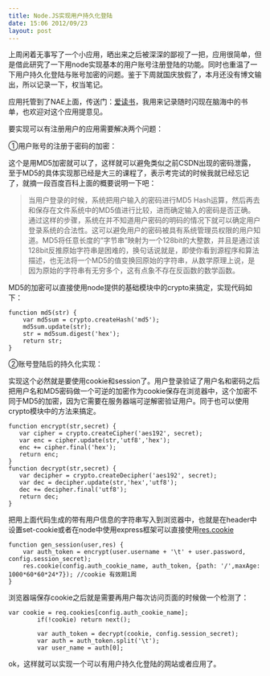 ```yaml
---
title: Node.JS实现用户持久化登陆
date: 15:06 2012/09/23
layout: post
---
```

上周闲着无事写了一个小应用，晒出来之后被深深的鄙视了一把，应用很简单，但是借此研究了一下用node实现基本的用户账号注册登陆的功能。同时也重温了一下用户持久化登陆与账号加密的问题。鉴于下周就国庆放假了，本月还没有博文输出，所以记录一下，权当笔记。

应用托管到了NAE上面，传送门：[爱读书](http://idushu.cnodejs.net "爱读书")，我用来记录随时闪现在脑海中的书单，也欢迎对这个应用提意见。  


要实现可以有注册用户的应用需要解决两个问题：

①用户账号的注册于密码的加密：

这个是用MD5加密就可以了，这样就可以避免类似之前CSDN出现的密码泄露，至于MD5的具体实现那已经是大三的课程了，表示考完试的时候我就已经忘记了，就摘一段百度百科上面的概要说明一下吧：

> <span>当用户登录的时候，系统把用户输入的密码进行MD5 Hash运算，然后再去和保存在文件系统中的MD5值进行比较，进而确定输入的密码是否正确。通过这样的步骤，系统在并不知道用户密码的明码的情况下就可以确定用户登录系统的合法性。这可以避免用户的密码被具有系统管理员权限的用户知道。MD5将任意长度的“字节串”映射为一个128bit的大整数，并且是通过该128bit反推原始字符串是困难的，换句话说就是，即使你看到源程序和算法描述，也无法将一个MD5的值变换回原始的字符串，从数学原理上说，是因为原始的字符串有无穷多个，这有点象不存在反函数的数学函数。</span>

<span>MD5的加密可以直接使用node提供的基础模块中的crypto来搞定，实现代码如下：  
</span>

<span></span>

    function md5(str) {
        var md5sum = crypto.createHash('md5');
        md5sum.update(str);
        str = md5sum.digest('hex');
        return str;
    }

<span>②账号登陆后的持久化实现：</span>

实现这个必然就是要使用cookie和session了。用户登录验证了用户名和密码之后把用户名和MD5密码做一个可逆的加密作为cookie保存在浏览器中，这个加密不同于MD5的加密，因为它需要在服务器端可逆解密验证用户。同于也可以使用crypto模块中的方法来搞定。

    function encrypt(str,secret) {
       var cipher = crypto.createCipher('aes192', secret);
       var enc = cipher.update(str,'utf8','hex');
       enc += cipher.final('hex');
       return enc;
    }
    function decrypt(str,secret) {
       var decipher = crypto.createDecipher('aes192', secret);
       var dec = decipher.update(str,'hex','utf8');
       dec += decipher.final('utf8');
       return dec;
    }

把用上面代码生成的带有用户信息的字符串写入到浏览器中，也就是在header中设置<span>set-cookie</span>或者在node中使用express框架可以直接使用[res.cookie](http://expressjs.com/api.html#res.cookie "res.cookie")

    function gen_session(user,res) {
        var auth_token = encrypt(user.username + '\t' + user.password, config.session_secret);
        res.cookie(config.auth_cookie_name, auth_token, {path: '/',maxAge: 1000*60*60*24*7}); //cookie 有效期1周            
    }

浏览器端保存cookie之后就是需要再用户每次访问页面的时候做一个检测了：

    var cookie = req.cookies[config.auth_cookie_name];
            if(!cookie) return next();

            var auth_token = decrypt(cookie, config.session_secret);
            var auth = auth_token.split('\t');
            var user_name = auth[0];

ok，这样就可以实现一个可以有用户持久化登陆的网站或者应用了。